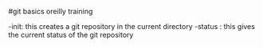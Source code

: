 #git basics oreilly training

-init: this creates a git repository in the current directory
-status : this gives the current status of the git repository
